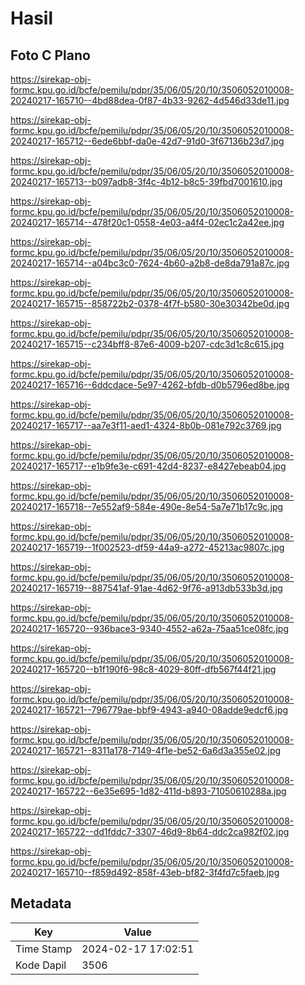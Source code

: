 # Hasil

## Foto C Plano

https://sirekap-obj-formc.kpu.go.id/bcfe/pemilu/pdpr/35/06/05/20/10/3506052010008-20240217-165710--4bd88dea-0f87-4b33-9262-4d546d33de11.jpg

https://sirekap-obj-formc.kpu.go.id/bcfe/pemilu/pdpr/35/06/05/20/10/3506052010008-20240217-165712--6ede6bbf-da0e-42d7-91d0-3f67136b23d7.jpg

https://sirekap-obj-formc.kpu.go.id/bcfe/pemilu/pdpr/35/06/05/20/10/3506052010008-20240217-165713--b097adb8-3f4c-4b12-b8c5-39fbd7001610.jpg

https://sirekap-obj-formc.kpu.go.id/bcfe/pemilu/pdpr/35/06/05/20/10/3506052010008-20240217-165714--478f20c1-0558-4e03-a4f4-02ec1c2a42ee.jpg

https://sirekap-obj-formc.kpu.go.id/bcfe/pemilu/pdpr/35/06/05/20/10/3506052010008-20240217-165714--a04bc3c0-7624-4b60-a2b8-de8da791a87c.jpg

https://sirekap-obj-formc.kpu.go.id/bcfe/pemilu/pdpr/35/06/05/20/10/3506052010008-20240217-165715--858722b2-0378-4f7f-b580-30e30342be0d.jpg

https://sirekap-obj-formc.kpu.go.id/bcfe/pemilu/pdpr/35/06/05/20/10/3506052010008-20240217-165715--c234bff8-87e6-4009-b207-cdc3d1c8c615.jpg

https://sirekap-obj-formc.kpu.go.id/bcfe/pemilu/pdpr/35/06/05/20/10/3506052010008-20240217-165716--6ddcdace-5e97-4262-bfdb-d0b5796ed8be.jpg

https://sirekap-obj-formc.kpu.go.id/bcfe/pemilu/pdpr/35/06/05/20/10/3506052010008-20240217-165717--aa7e3f11-aed1-4324-8b0b-081e792c3769.jpg

https://sirekap-obj-formc.kpu.go.id/bcfe/pemilu/pdpr/35/06/05/20/10/3506052010008-20240217-165717--e1b9fe3e-c691-42d4-8237-e8427ebeab04.jpg

https://sirekap-obj-formc.kpu.go.id/bcfe/pemilu/pdpr/35/06/05/20/10/3506052010008-20240217-165718--7e552af9-584e-490e-8e54-5a7e71b17c9c.jpg

https://sirekap-obj-formc.kpu.go.id/bcfe/pemilu/pdpr/35/06/05/20/10/3506052010008-20240217-165719--1f002523-df59-44a9-a272-45213ac9807c.jpg

https://sirekap-obj-formc.kpu.go.id/bcfe/pemilu/pdpr/35/06/05/20/10/3506052010008-20240217-165719--887541af-91ae-4d62-9f76-a913db533b3d.jpg

https://sirekap-obj-formc.kpu.go.id/bcfe/pemilu/pdpr/35/06/05/20/10/3506052010008-20240217-165720--936bace3-9340-4552-a62a-75aa51ce08fc.jpg

https://sirekap-obj-formc.kpu.go.id/bcfe/pemilu/pdpr/35/06/05/20/10/3506052010008-20240217-165720--b1f190f6-98c8-4029-80ff-dfb567f44f21.jpg

https://sirekap-obj-formc.kpu.go.id/bcfe/pemilu/pdpr/35/06/05/20/10/3506052010008-20240217-165721--796779ae-bbf9-4943-a940-08adde9edcf6.jpg

https://sirekap-obj-formc.kpu.go.id/bcfe/pemilu/pdpr/35/06/05/20/10/3506052010008-20240217-165721--8311a178-7149-4f1e-be52-6a6d3a355e02.jpg

https://sirekap-obj-formc.kpu.go.id/bcfe/pemilu/pdpr/35/06/05/20/10/3506052010008-20240217-165722--6e35e695-1d82-411d-b893-71050610288a.jpg

https://sirekap-obj-formc.kpu.go.id/bcfe/pemilu/pdpr/35/06/05/20/10/3506052010008-20240217-165722--dd1fddc7-3307-46d9-8b64-ddc2ca982f02.jpg

https://sirekap-obj-formc.kpu.go.id/bcfe/pemilu/pdpr/35/06/05/20/10/3506052010008-20240217-165710--f859d492-858f-43eb-bf82-3f4fd7c5faeb.jpg


## Metadata

| Key        | Value               |
| ---------- | ------------------- |
| Time Stamp | 2024-02-17 17:02:51 |
| Kode Dapil | 3506                |



